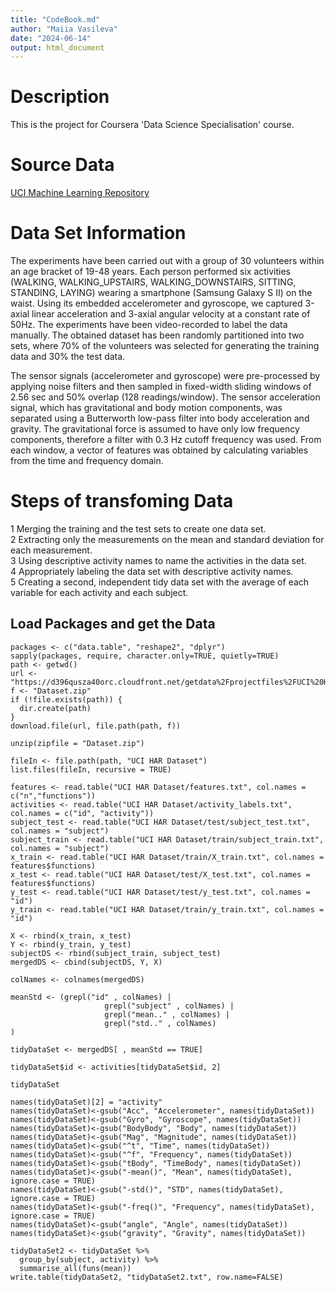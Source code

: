 ```yaml
---
title: "CodeBook.md"
author: "Maiia Vasileva"
date: "2024-06-14"
output: html_document
---
```

# Description
This is the project for Coursera 'Data Science Specialisation' course.

# Source Data
[UCI Machine Learning Repository](https://archive.ics.uci.edu/dataset/240/human+activity+recognition+using+smartphones)  

# Data Set Information  
The experiments have been carried out with a group of 30 volunteers within an age bracket of 19-48 years. Each person performed six activities (WALKING, WALKING_UPSTAIRS, WALKING_DOWNSTAIRS, SITTING, STANDING, LAYING) wearing a smartphone (Samsung Galaxy S II) on the waist. Using its embedded accelerometer and gyroscope, we captured 3-axial linear acceleration and 3-axial angular velocity at a constant rate of 50Hz. The experiments have been video-recorded to label the data manually. The obtained dataset has been randomly partitioned into two sets, where 70% of the volunteers was selected for generating the training data and 30% the test data.  

The sensor signals (accelerometer and gyroscope) were pre-processed by applying noise filters and then sampled in fixed-width sliding windows of 2.56 sec and 50% overlap (128 readings/window). The sensor acceleration signal, which has gravitational and body motion components, was separated using a Butterworth low-pass filter into body acceleration and gravity. The gravitational force is assumed to have only low frequency components, therefore a filter with 0.3 Hz cutoff frequency was used. From each window, a vector of features was obtained by calculating variables from the time and frequency domain.  

# Steps of transfoming Data
1 Merging the training and the test sets to create one data set.  
2 Extracting only the measurements on the mean and standard deviation for each measurement.  
3 Using descriptive activity names to name the activities in the data set.  
4 Appropriately labeling the data set with descriptive activity names.  
5 Creating a second, independent tidy data set with the average of each variable for each activity and each subject.  

## Load Packages and get the Data
```{r}
packages <- c("data.table", "reshape2", "dplyr")  
sapply(packages, require, character.only=TRUE, quietly=TRUE)  
path <- getwd()  
url <- "https://d396qusza40orc.cloudfront.net/getdata%2Fprojectfiles%2FUCI%20HAR%20Dataset.zip"  
f <- "Dataset.zip"  
if (!file.exists(path)) {
  dir.create(path)
}  
download.file(url, file.path(path, f))  

unzip(zipfile = "Dataset.zip")

fileIn <- file.path(path, "UCI HAR Dataset")  
list.files(fileIn, recursive = TRUE)

features <- read.table("UCI HAR Dataset/features.txt", col.names = c("n","functions"))  
activities <- read.table("UCI HAR Dataset/activity_labels.txt", col.names = c("id", "activity"))  
subject_test <- read.table("UCI HAR Dataset/test/subject_test.txt", col.names = "subject")  
subject_train <- read.table("UCI HAR Dataset/train/subject_train.txt", col.names = "subject")  
x_train <- read.table("UCI HAR Dataset/train/X_train.txt", col.names = features$functions)  
x_test <- read.table("UCI HAR Dataset/test/X_test.txt", col.names = features$functions)  
y_test <- read.table("UCI HAR Dataset/test/y_test.txt", col.names = "id")  
y_train <- read.table("UCI HAR Dataset/train/y_train.txt", col.names = "id")  

X <- rbind(x_train, x_test)  
Y <- rbind(y_train, y_test)  
subjectDS <- rbind(subject_train, subject_test)  
mergedDS <- cbind(subjectDS, Y, X)  

colNames <- colnames(mergedDS)  

meanStd <- (grepl("id" , colNames) | 
                     grepl("subject" , colNames) | 
                     grepl("mean.." , colNames) | 
                     grepl("std.." , colNames) 
)

tidyDataSet <- mergedDS[ , meanStd == TRUE]  

tidyDataSet$id <- activities[tidyDataSet$id, 2]  

tidyDataSet

names(tidyDataSet)[2] = "activity"  
names(tidyDataSet)<-gsub("Acc", "Accelerometer", names(tidyDataSet))  
names(tidyDataSet)<-gsub("Gyro", "Gyroscope", names(tidyDataSet))  
names(tidyDataSet)<-gsub("BodyBody", "Body", names(tidyDataSet))  
names(tidyDataSet)<-gsub("Mag", "Magnitude", names(tidyDataSet))  
names(tidyDataSet)<-gsub("^t", "Time", names(tidyDataSet))  
names(tidyDataSet)<-gsub("^f", "Frequency", names(tidyDataSet))  
names(tidyDataSet)<-gsub("tBody", "TimeBody", names(tidyDataSet))  
names(tidyDataSet)<-gsub("-mean()", "Mean", names(tidyDataSet), ignore.case = TRUE)  
names(tidyDataSet)<-gsub("-std()", "STD", names(tidyDataSet), ignore.case = TRUE)  
names(tidyDataSet)<-gsub("-freq()", "Frequency", names(tidyDataSet), ignore.case = TRUE)  
names(tidyDataSet)<-gsub("angle", "Angle", names(tidyDataSet))  
names(tidyDataSet)<-gsub("gravity", "Gravity", names(tidyDataSet))

tidyDataSet2 <- tidyDataSet %>%
  group_by(subject, activity) %>%
  summarise_all(funs(mean))  
write.table(tidyDataSet2, "tidyDataSet2.txt", row.name=FALSE)
```